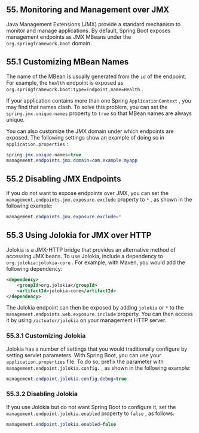 ## 55. Monitoring and Management over JMX

Java Management Extensions (JMX) provide a standard mechanism to monitor and manage applications. By default, Spring Boot exposes management endpoints as JMX MBeans under the  `org.springframework.boot`  domain.

## 55.1 Customizing MBean Names

The name of the MBean is usually generated from the  `id`  of the endpoint. For example, the  `health`  endpoint is exposed as  `org.springframework.boot:type=Endpoint,name=Health` .

If your application contains more than one Spring  `ApplicationContext` , you may find that names clash. To solve this problem, you can set the  `spring.jmx.unique-names`  property to  `true`  so that MBean names are always unique.

You can also customize the JMX domain under which endpoints are exposed. The following settings show an example of doing so in  `application.properties` :

```java
spring.jmx.unique-names=true
management.endpoints.jmx.domain=com.example.myapp
```

## 55.2 Disabling JMX Endpoints

If you do not want to expose endpoints over JMX, you can set the  `management.endpoints.jmx.exposure.exclude`  property to  `*` , as shown in the following example:

```java
management.endpoints.jmx.exposure.exclude=*
```

## 55.3 Using Jolokia for JMX over HTTP

Jolokia is a JMX-HTTP bridge that provides an alternative method of accessing JMX beans. To use Jolokia, include a dependency to  `org.jolokia:jolokia-core` . For example, with Maven, you would add the following dependency:

```xml
<dependency>
	<groupId>org.jolokia</groupId>
	<artifactId>jolokia-core</artifactId>
</dependency>
```

The Jolokia endpoint can then be exposed by adding  `jolokia`  or  `*`  to the  `management.endpoints.web.exposure.include`  property. You can then access it by using  `/actuator/jolokia`  on your management HTTP server.

### 55.3.1 Customizing Jolokia

Jolokia has a number of settings that you would traditionally configure by setting servlet parameters. With Spring Boot, you can use your  `application.properties`  file. To do so, prefix the parameter with  `management.endpoint.jolokia.config.` , as shown in the following example:

```java
management.endpoint.jolokia.config.debug=true
```

### 55.3.2 Disabling Jolokia

If you use Jolokia but do not want Spring Boot to configure it, set the  `management.endpoint.jolokia.enabled`  property to  `false` , as follows:

```java
management.endpoint.jolokia.enabled=false
```

